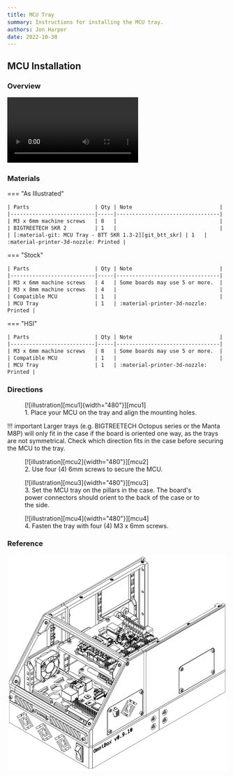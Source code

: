 ```yaml
---
title: MCU Tray
summary: Instructions for installing the MCU tray.
authors: Jon Harper
date: 2022-10-30
---
```


## MCU Installation

###  Overview

<video controls="">
    <source src="https://jon-harper.github.io/OmniBox/video/0.9.9/mcu.mp4" type="video/mp4">
</video>

### Materials

=== "As Illustrated"

    | Parts                     | Qty | Note                            |
    |---------------------------|-----|---------------------------------|
    | M3 x 6mm machine screws   | 8   |                                 |
    | BIGTREETECH SKR 2         | 1   |                                 |
    | [:material-git: MCU Tray - BTT SKR 1.3-2][git_btt_skr] | 1   | :material-printer-3d-nozzle: Printed |

=== "Stock"

    | Parts                     | Qty | Note                            |
    |---------------------------|-----|---------------------------------|
    | M3 x 6mm machine screws   | 4   | Some boards may use 5 or more.  |
    | M3 x 8mm machine screws   | 4   |                                 |
    | Compatible MCU            | 1   |                                 |
    | MCU Tray                  | 1   | :material-printer-3d-nozzle: Printed |

=== "HSI"

    | Parts                     | Qty | Note                            |
    |---------------------------|-----|---------------------------------|
    | M3 x 6mm machine screws   | 8   | Some boards may use 5 or more.  |
    | Compatible MCU            | 1   |                                 |
    | MCU Tray                  | 1   | :material-printer-3d-nozzle: Printed |

### Directions
                                                            
<figure markdown>
  [![illustration][mcu1]{width="480"}][mcu1]
  <figcaption>1. Place your MCU on the tray and align the mounting holes.</figcaption>
</figure>

!!! important
    Larger trays (e.g. BIGTREETECH Octopus series or the Manta M8P) will only fit in the case if the board is oriented one way, as the trays are not symmetrical. Check which direction fits in the case before securing the MCU to the tray.

<figure markdown>
  [![illustration][mcu2]{width="480"}][mcu2]
  <figcaption>2. Use four (4) 6mm screws to secure the MCU.</figcaption>
</figure>

<figure markdown>
  [![illustration][mcu3]{width="480"}][mcu3]
  <figcaption>3. Set the MCU tray on the pillars in the case. The board's power connectors should orient to the back of the case or to the side.</figcaption>
</figure>

<figure markdown>
  [![illustration][mcu4]{width="480"}][mcu4]
  <figcaption>4. Fasten the tray with four (4) M3 x 6mm screws.</figcaption>
</figure>

### Reference

![illustration][mcu_final]


[mcu1]: ../img/assembly/trays/mcu/mcu1.webp
[mcu2]: ../img/assembly/trays/mcu/mcu2.webp
[mcu3]: ../img/assembly/trays/mcu/mcu3.webp
[mcu4]: ../img/assembly/trays/mcu/mcu4.webp
[mcu_final]: ../img/assembly/trays/mcu/mcu_final.webp